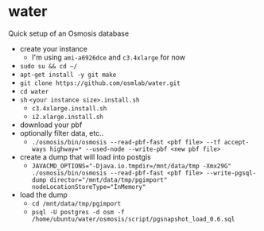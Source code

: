 water
==============

Quick setup of an Osmosis database

- create your instance
  - I'm using `ami-a6926dce` and `c3.4xlarge` for now
- `sudo su && cd ~/`
- `apt-get install -y git make`
- `git clone https://github.com/osmlab/water.git`
- `cd water`
- `sh` `<your instance size>.install.sh`
    - `c3.4xlarge.install.sh`
    - `i2.xlarge.install.sh`
- download your pbf
- optionally filter data, etc..
    - `./osmosis/bin/osmosis --read-pbf-fast <pbf file> --tf accept-ways highway=* --used-node --write-pbf <new pbf file>`
- create a dump that will load into postgis
    - `JAVACMD_OPTIONS="-Djava.io.tmpdir=/mnt/data/tmp -Xmx29G" ./osmosis/bin/osmosis --read-pbf-fast <pbf file> --write-pgsql-dump director="/mnt/data/tmp/pgimport" nodeLocationStoreType="InMemory"`
- load the dump
    - `cd /mnt/data/tmp/pgimport`
    - `psql -U postgres -d osm -f /home/ubuntu/water/osmosis/script/pgsnapshot_load_0.6.sql`
